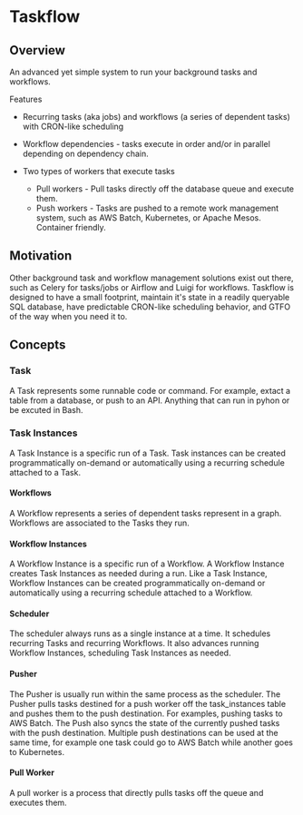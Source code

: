 # Taskflow

## Overview

An advanced yet simple system to run your background tasks and workflows.

Features

- Recurring tasks (aka jobs) and workflows (a series of dependent tasks) with CRON-like scheduling


- Workflow dependencies - tasks execute in order and/or in parallel depending on dependency chain.

- Two types of workers that execute tasks
	- Pull workers - Pull tasks directly off the database queue and execute them.
	- Push workers - Tasks are pushed to a remote work management system, such as AWS Batch, Kubernetes, or Apache Mesos. Container friendly.

## Motivation

Other background task and workflow management solutions exist out there, such as Celery for tasks/jobs or Airflow and Luigi for workflows. Taskflow is designed to have a small footprint, maintain it's state in a readily queryable SQL database, have predictable CRON-like scheduling behavior, and GTFO of the way when you need it to.

## Concepts

### Task

A Task represents some runnable code or command. For example, extact a table from a database, or push to an API. Anything that can run in pyhon or be excuted in Bash.

### Task Instances

A Task Instance is a specific run of a Task. Task instances can be created programmatically on-demand or automatically using a recurring schedule attached to a Task.

#### Workflows

A Workflow represents a series of dependent tasks represent in a graph. Workflows are associated to the Tasks they run.

#### Workflow Instances

A Workflow Instance is a specific run of a Workflow. A Workflow Instance creates Task Instances as needed during a run. Like a Task Instance, Workflow Instances can be created programmatically on-demand or automatically using a recurring schedule attached to a Workflow.

#### Scheduler

The scheduler always runs as a single instance at a time. It schedules recurring Tasks and recurring Workflows. It also advances running Workflow Instances, scheduling Task Instances as needed.

#### Pusher

The Pusher is usually run within the same process as the scheduler. The Pusher pulls tasks destined for a push worker off the task_instances table and pushes them to the push destination. For examples, pushing tasks to AWS Batch. The Push also syncs the state of the currently pushed tasks with the push destination. Multiple push destinations can be used at the same time, for example one task could go to AWS Batch while another goes to Kubernetes.

#### Pull Worker

A pull worker is a process that directly pulls tasks off the queue and executes them.